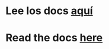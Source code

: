 # Lee los docs [aquí](https://docs.exmaster.es/simpletools)
# Read the docs [here](https://docs.exmaster.es/simpletools)
